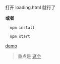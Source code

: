 打开 loading.html 就行了

**或者**

```
  npm install

  npm start
```

[demo](https://idsbllp.github.io/loading/index.html)

> 重点是 [这个](https://github.com/idsbllp/react-kit)
